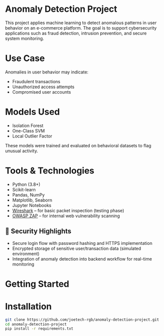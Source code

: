 # Anomaly Detection Project

This project applies machine learning to detect anomalous patterns in user behavior on an e-commerce platform. The goal is to support cybersecurity applications such as fraud detection, intrusion prevention, and secure system monitoring.

# Use Case

Anomalies in user behavior may indicate:
- Fraudulent transactions
- Unauthorized access attempts
- Compromised user accounts

# Models Used
- Isolation Forest
- One-Class SVM
- Local Outlier Factor

These models were trained and evaluated on behavioral datasets to flag unusual activity.

# Tools & Technologies
- Python (3.8+)
- Scikit-learn
- Pandas, NumPy
- Matplotlib, Seaborn
- Jupyter Notebooks
- [Wireshark](https://www.wireshark.org/) – for basic packet inspection (testing phase)
- [OWASP ZAP](https://owasp.org/www-project-zap/) – for internal web vulnerability scanning

## 🔐 Security Highlights
- Secure login flow with password hashing and HTTPS implementation
- Encrypted storage of sensitive user/transaction data (simulated environment)
- Integration of anomaly detection into backend workflow for real-time monitoring

# Getting Started

# Installation

```bash
git clone https://github.com/joetech-rgb/anomaly-detection-project.git
cd anomaly-detection-project
pip install -r requirements.txt
